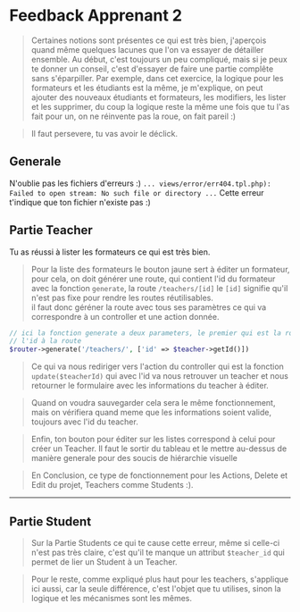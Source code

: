 # Feedback Apprenant 2

> Certaines notions sont présentes ce qui est très bien, j'aperçois quand même quelques lacunes que l'on va essayer
> de détailler ensemble. Au début, c'est toujours un peu compliqué, mais si je peux te donner un conseil, c'est d'essayer de faire
> une partie complête sans s'éparpiller. Par exemple, dans cet exercice, la logique pour les formateurs et les étudiants est la même,
> je m'explique, on peut ajouter des nouveaux étudiants et formateurs, les modifiers, les lister et les supprimer, du coup la logique reste la même
> une fois que tu l'as fait pour un, on ne réinvente pas la roue, on fait pareil :)

> Il faut persevere, tu vas avoir le déclick. 

## Generale

N'oublie pas les fichiers d'erreurs :)
`... views/error/err404.tpl.php): Failed to open stream: No such file or directory ...`
Cette erreur t'indique que ton fichier n'existe pas :)

## Partie Teacher

Tu as réussi à lister les formateurs ce qui est très bien.

> Pour la liste des formateurs le bouton jaune sert à éditer un formateur, pour cela, on doit générer une route, qui contient l'id du formateur
> avec la fonction `generate`, la route `/teachers/[id]` le `[id]` signifie qu'il n'est pas fixe pour rendre les routes réutilisables.
> <br />
> il faut donc géréner la route avec tous ses paramètres ce qui va correspondre à un controller et une action donnée.
> 
```php
// ici la fonction generate a deux parameters, le premier qui est la route en question et le second qui est optionnel et qui permet d'ajouter 
// l'id à la route
$router->generate('/teachers/', ['id' => $teacher->getId()])
```

> Ce qui va nous rediriger vers l'action du controller qui est la fonction `update($teacherId)` qui avec l'id va nous retrouver un teacher
> et nous retourner le formulaire avec les informations du teacher à éditer.

> Quand on voudra sauvegarder cela sera le même fonctionnement, mais on vérifiera quand meme que les informations soient valide, toujours avec l'id
> du teacher.

> Enfin, ton bouton pour éditer sur les listes correspond à celui pour créer un Teacher. Il faut le sortir du tableau et le mettre au-dessus de manière generale
> pour des soucis de hiérarchie visuelle 


> En Conclusion, ce type de fonctionnement pour les Actions, Delete et Edit du projet, Teachers comme Students :).

<hr />

## Partie Student

> Sur la Partie Students ce qui te cause cette erreur, même si celle-ci n'est pas très claire, c'est qu'il te manque un attribut `$teacher_id`
> qui permet de lier un Student à un Teacher.

> Pour le reste, comme expliqué plus haut pour les teachers, s'applique ici aussi, car la seule différence, c'est l'objet que tu utilises, sinon la 
> logique et les mécanismes sont les mêmes.
 

  
